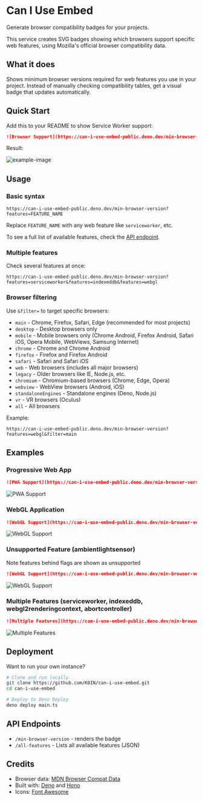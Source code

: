 # Can I Use Embed

Generate browser compatibility badges for your projects.

This service creates SVG badges showing which browsers support specific web features, using Mozilla's official browser compatibility data.

## What it does

Shows minimum browser versions required for web features you use in your project. Instead of manually checking compatibility tables, get a visual badge that updates automatically.

## Quick Start

Add this to your README to show Service Worker support:

```markdown
![Browser Support](https://can-i-use-embed-public.deno.dev/min-browser-version?features=serviceworker&filter=main)
```

Result:

![example-image](https://can-i-use-embed-public.deno.dev/min-browser-version?features=serviceworker&filter=main)

## Usage

### Basic syntax

```url
https://can-i-use-embed-public.deno.dev/min-browser-version?features=FEATURE_NAME
```

Replace `FEATURE_NAME` with any web feature like `serviceworker`, etc.

To see a full list of available features, check the [API endpoint](https://can-i-use-embed-public.deno.dev/all-features).

### Multiple features

Check several features at once:

```url
https://can-i-use-embed-public.deno.dev/min-browser-version?features=serviceworker&features=indexeddb&features=webgl
```

### Browser filtering

Use `&filter=` to target specific browsers:

- `main` - Chrome, Firefox, Safari, Edge (recommended for most projects)
- `desktop` - Desktop browsers only
- `mobile` - Mobile browsers only (Chrome Android, Firefox Android, Safari iOS, Opera Mobile, WebViews, Samsung Internet)
- `chrome` - Chrome and Chrome Android
- `firefox` - Firefox and Firefox Android
- `safari` - Safari and Safari iOS
- `web` - Web browsers (includes all major browsers)
- `legacy` - Older browsers like IE, Node.js, etc.
- `chromium` - Chromium-based browsers (Chrome, Edge, Opera)
- `webview` - WebView browsers (Android, iOS)
- `standaloneEngines` - Standalone engines (Deno, Node.js)
- `vr` - VR browsers (Oculus)
- `all` - All browsers

Example:

```url
https://can-i-use-embed-public.deno.dev/min-browser-version?features=webgl&filter=main
```

## Examples

### Progressive Web App

```markdown
![PWA Support](https://can-i-use-embed-public.deno.dev/min-browser-version?features=serviceworker&filter=main)
```

![PWA Support](https://can-i-use-embed-public.deno.dev/min-browser-version?features=serviceworker&filter=main)

### WebGL Application

```markdown
![WebGL Support](https://can-i-use-embed-public.deno.dev/min-browser-version?features=webgl2renderingcontext&filter=main)
```

![WebGL Support](https://can-i-use-embed-public.deno.dev/min-browser-version?features=webgl2renderingcontext&filter=main)

### Unsupported Feature (ambientlightsensor)

Note features behind flags are shown as unsupported

```markdown
![WebGL Support](https://can-i-use-embed-public.deno.dev/min-browser-version?features=ambientlightsensor&filter=main)
```

![WebGL Support](https://can-i-use-embed-public.deno.dev/min-browser-version?features=ambientlightsensor&filter=main)

### Multiple Features (serviceworker, indexeddb, webgl2renderingcontext, abortcontroller)

```markdown
![Multiple Features](https://can-i-use-embed-public.deno.dev/min-browser-version?features=serviceworker&features=indexeddb&features=webgl2renderingcontext&features=abortcontroller&filter=main)
```

![Multiple Features](https://can-i-use-embed-public.deno.dev/min-browser-version?features=serviceworker&features=indexeddb&features=webgl2renderingcontext&features=abortcontroller&filter=main)

## Deployment

Want to run your own instance?

```bash
# Clone and run locally
git clone https://github.com/K0IN/can-i-use-embed.git
cd can-i-use-embed

# Deploy to Deno Deploy
deno deploy main.ts
```

## API Endpoints

- `/min-browser-version` - renders the badge
- `/all-features` - Lists all available features (JSON)

## Credits

- Browser data: [MDN Browser Compat Data](https://github.com/mdn/browser-compat-data)
- Built with: [Deno](https://deno.land/) and [Hono](https://hono.dev/)
- Icons: [Font Awesome](https://fontawesome.com/)
